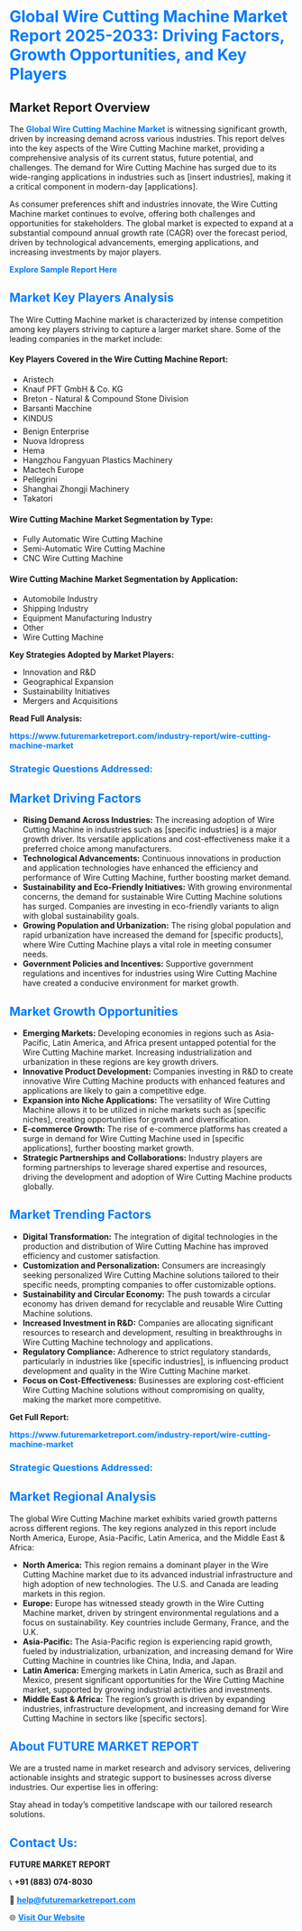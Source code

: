 <h1 style="color: #007BFF;">Global Wire Cutting Machine Market Report 2025-2033: Driving Factors, Growth Opportunities, and Key Players</h1>

<section id="overview">
<h2>Market Report Overview</h2>
<p>The <a href="https://www.futuremarketreport.com/industry-report/wire-cutting-machine-market" style="color: #007BFF; text-decoration: none;"><strong>Global Wire Cutting Machine Market</strong></a> is witnessing significant growth, driven by increasing demand across various industries. This report delves into the key aspects of the Wire Cutting Machine market, providing a comprehensive analysis of its current status, future potential, and challenges. The demand for Wire Cutting Machine has surged due to its wide-ranging applications in industries such as [insert industries], making it a critical component in modern-day [applications].</p>
<p>As consumer preferences shift and industries innovate, the Wire Cutting Machine market continues to evolve, offering both challenges and opportunities for stakeholders. The global market is expected to expand at a substantial compound annual growth rate (CAGR) over the forecast period, driven by technological advancements, emerging applications, and increasing investments by major players.</p>
</section>

<section id="overview">
<p><a href="https://www.futuremarketreport.com/request-sample/reportId=124776" style="color: #007BFF; text-decoration: none;"><strong>Explore Sample Report Here</strong></a></p>
</section>

<section id="key-players">
<h2 style="color: #007BFF;">Market Key Players Analysis</h2>
<p>The Wire Cutting Machine market is characterized by intense competition among key players striving to capture a larger market share. Some of the leading companies in the market include:</p>
<h4>Key Players Covered in the Wire Cutting Machine Report:</h4>
<ul><li>Aristech</li><li>Knauf PFT GmbH &amp; Co. KG</li><li>Breton - Natural &amp; Compound Stone Division</li><li>Barsanti Macchine</li><li>KINDUS </li><li>Benign Enterprise</li><li>Nuova Idropress</li><li>Hema</li><li>Hangzhou Fangyuan Plastics Machinery</li><li>Mactech Europe</li><li>Pellegrini</li><li>Shanghai Zhongji Machinery</li><li>Takatori</li></ul>
<h4>Wire Cutting Machine Market Segmentation by Type:</h4>
<ul><li>Fully Automatic Wire Cutting Machine</li><li>Semi-Automatic Wire Cutting Machine</li><li>CNC Wire Cutting Machine</li></ul>

<h4>Wire Cutting Machine Market Segmentation by Application:</h4>
<ul><li>Automobile Industry</li><li>Shipping Industry</li><li>Equipment Manufacturing Industry</li><li>Other</li><li>Wire Cutting Machine</li></ul>
<p><strong>Key Strategies Adopted by Market Players:</strong></p>
<ul>
<li>Innovation and R&D</li>
<li>Geographical Expansion</li>
<li>Sustainability Initiatives</li>
<li>Mergers and Acquisitions</li>
</ul>
</section>

<section>
<p><strong>Read Full Analysis: </strong></p><a href="https://www.futuremarketreport.com/industry-report/wire-cutting-machine-market" style="color: #007BFF; text-decoration: none;"><strong>https://www.futuremarketreport.com/industry-report/wire-cutting-machine-market</strong></a>
<h3 style="color: #007BFF;">Strategic Questions Addressed:</h3>
</section>

<section id="driving-factors">
<h2 style="color: #007BFF;">Market Driving Factors</h2>
<ul>
<li><strong>Rising Demand Across Industries:</strong> The increasing adoption of Wire Cutting Machine in industries such as [specific industries] is a major growth driver. Its versatile applications and cost-effectiveness make it a preferred choice among manufacturers.</li>
<li><strong>Technological Advancements:</strong> Continuous innovations in production and application technologies have enhanced the efficiency and performance of Wire Cutting Machine, further boosting market demand.</li>
<li><strong>Sustainability and Eco-Friendly Initiatives:</strong> With growing environmental concerns, the demand for sustainable Wire Cutting Machine solutions has surged. Companies are investing in eco-friendly variants to align with global sustainability goals.</li>
<li><strong>Growing Population and Urbanization:</strong> The rising global population and rapid urbanization have increased the demand for [specific products], where Wire Cutting Machine plays a vital role in meeting consumer needs.</li>
<li><strong>Government Policies and Incentives:</strong> Supportive government regulations and incentives for industries using Wire Cutting Machine have created a conducive environment for market growth.</li>
</ul>
</section>

<section id="growth-opportunities">
<h2 style="color: #007BFF;">Market Growth Opportunities</h2>
<ul>
<li><strong>Emerging Markets:</strong> Developing economies in regions such as Asia-Pacific, Latin America, and Africa present untapped potential for the Wire Cutting Machine market. Increasing industrialization and urbanization in these regions are key growth drivers.</li>
<li><strong>Innovative Product Development:</strong> Companies investing in R&D to create innovative Wire Cutting Machine products with enhanced features and applications are likely to gain a competitive edge.</li>
<li><strong>Expansion into Niche Applications:</strong> The versatility of Wire Cutting Machine allows it to be utilized in niche markets such as [specific niches], creating opportunities for growth and diversification.</li>
<li><strong>E-commerce Growth:</strong> The rise of e-commerce platforms has created a surge in demand for Wire Cutting Machine used in [specific applications], further boosting market growth.</li>
<li><strong>Strategic Partnerships and Collaborations:</strong> Industry players are forming partnerships to leverage shared expertise and resources, driving the development and adoption of Wire Cutting Machine products globally.</li>
</ul>
</section>

<section id="trending-factors">
<h2 style="color: #007BFF;">Market Trending Factors</h2>
<ul>
<li><strong>Digital Transformation:</strong> The integration of digital technologies in the production and distribution of Wire Cutting Machine has improved efficiency and customer satisfaction.</li>
<li><strong>Customization and Personalization:</strong> Consumers are increasingly seeking personalized Wire Cutting Machine solutions tailored to their specific needs, prompting companies to offer customizable options.</li>
<li><strong>Sustainability and Circular Economy:</strong> The push towards a circular economy has driven demand for recyclable and reusable Wire Cutting Machine solutions.</li>
<li><strong>Increased Investment in R&D:</strong> Companies are allocating significant resources to research and development, resulting in breakthroughs in Wire Cutting Machine technology and applications.</li>
<li><strong>Regulatory Compliance:</strong> Adherence to strict regulatory standards, particularly in industries like [specific industries], is influencing product development and quality in the Wire Cutting Machine market.</li>
<li><strong>Focus on Cost-Effectiveness:</strong> Businesses are exploring cost-efficient Wire Cutting Machine solutions without compromising on quality, making the market more competitive.</li>
</ul>
</section>

<section>
<p><strong>Get Full Report: </strong></p><a href="https://www.futuremarketreport.com/industry-report/wire-cutting-machine-market" style="color: #007BFF; text-decoration: none;"><strong>https://www.futuremarketreport.com/industry-report/wire-cutting-machine-market</strong></a>
<h3 style="color: #007BFF;">Strategic Questions Addressed:</h3>
</section>


<section id="regional-analysis">
<h2 style="color: #007BFF;">Market Regional Analysis</h2>
<p>The global Wire Cutting Machine market exhibits varied growth patterns across different regions. The key regions analyzed in this report include North America, Europe, Asia-Pacific, Latin America, and the Middle East & Africa:</p>
<ul>
<li><strong>North America:</strong> This region remains a dominant player in the Wire Cutting Machine market due to its advanced industrial infrastructure and high adoption of new technologies. The U.S. and Canada are leading markets in this region.</li>
<li><strong>Europe:</strong> Europe has witnessed steady growth in the Wire Cutting Machine market, driven by stringent environmental regulations and a focus on sustainability. Key countries include Germany, France, and the U.K.</li>
<li><strong>Asia-Pacific:</strong> The Asia-Pacific region is experiencing rapid growth, fueled by industrialization, urbanization, and increasing demand for Wire Cutting Machine in countries like China, India, and Japan.</li>
<li><strong>Latin America:</strong> Emerging markets in Latin America, such as Brazil and Mexico, present significant opportunities for the Wire Cutting Machine market, supported by growing industrial activities and investments.</li>
<li><strong>Middle East & Africa:</strong> The region’s growth is driven by expanding industries, infrastructure development, and increasing demand for Wire Cutting Machine in sectors like [specific sectors].</li>
</ul>
</section>

<footer>
<h2 style="color: #007BFF;">About FUTURE MARKET REPORT</h2>
<p>We are a trusted name in market research and advisory services, delivering actionable insights and strategic support to businesses across diverse industries. Our expertise lies in offering:</p>

<p>Stay ahead in today’s competitive landscape with our tailored research solutions.</p>

<h2 style="color: #007BFF;">Contact Us:</h2>
<p><strong>FUTURE MARKET REPORT</strong></p>
<p>📞 <strong>+91 (883) 074-8030</strong></p>
<p>📧 <strong><a href="mailto:help@futuremarketreport.com" style="color: #007BFF;">help@futuremarketreport.com</a></strong></p>
<p>🌐 <strong><a href="https://www.futuremarketreport.com/" style="color: #007BFF;">Visit Our Website</a></strong></p>
</footer>